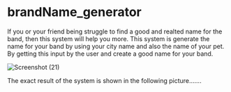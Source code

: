 # brandName_generator
If you or your friend being struggle to find a good and realted name for the band, then this system will help you more. This system is generate the name for your band by using your city name and also the name of your pet. By getting this input by the user and create a good name for your band.

![Screenshot (21)](https://user-images.githubusercontent.com/74350077/208304210-4cd96ddc-99cf-4533-948e-0f6e1a236914.png)

The exact result of the system is shown in the following picture.......
